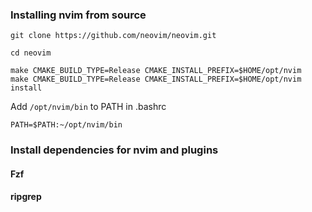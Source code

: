 ### Installing nvim from source

```
git clone https://github.com/neovim/neovim.git

cd neovim

make CMAKE_BUILD_TYPE=Release CMAKE_INSTALL_PREFIX=$HOME/opt/nvim
make CMAKE_BUILD_TYPE=Release CMAKE_INSTALL_PREFIX=$HOME/opt/nvim install
```

Add `/opt/nvim/bin` to PATH in .bashrc
```
PATH=$PATH:~/opt/nvim/bin
```


### Install dependencies for nvim and plugins

#### Fzf
#### ripgrep

